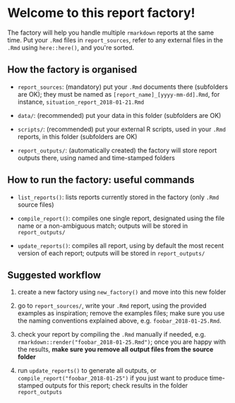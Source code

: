 
Welcome to this report factory!
===============================

The factory will help you handle multiple `rmarkdown` reports at the same
time. Put your `.Rmd` files in `report_sources`, refer to any external files in
the `.Rmd` using `here::here()`, and you're sorted.


How the factory is organised
----------------------------

- `report_sources`: (mandatory) put your `.Rmd` documents there (subfolders are
  OK); they must be named as `[report_name]_[yyyy-mm-dd].Rmd`, for instance,
  `situation_report_2018-01-21.Rmd`
  
- `data/`: (recommended) put your data in this folder (subfolders are OK)

- `scripts/`: (recommended) put your external R scripts, used in your `.Rmd`
  reports, in this folder (subfolders are OK)
  
- `report_outputs/`: (automatically created) the factory will store report
  outputs there, using named and time-stamped folders



How to run the factory: useful commands
---------------------------------------

- `list_reports()`: lists reports currently stored in the factory (only `.Rmd`
  source files)

- `compile_report()`: compiles one single report, designated using the file name
  or a non-ambiguous match; outputs will be stored in `report_outputs/`

- `update_reports()`: compiles all report, using by default the most recent
  version of each report; outputs will be stored in `report_outputs/`



Suggested workflow
------------------
  
1. create a new factory using `new_factory()` and move into this new folder
   
2. go to `report_sources/`, write your `.Rmd` report, using the provided
   examples as inspiration; remove the examples files; make sure you use the
   naming conventions explained above, e.g. `foobar_2018-01-25.Rmd`.

3. check your report by compiling the `.Rmd` manually if needed,
   e.g. `rmarkdown::render("foobar_2018-01-25.Rmd")`; once you are happy with the
   results, **make sure you remove all output files from the source folder**
   
4. run `update_reports()` to generate all outputs, or
   `compile_report("foobar_2018-01-25")` if you just want to produce
   time-stamped outputs for this report; check results in the folder
   `report_outputs`
   
